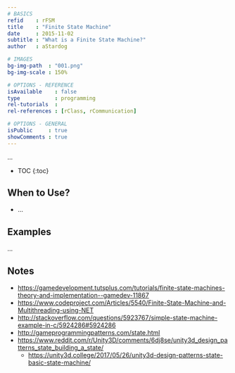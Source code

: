 ```yaml
---
# BASICS
refid    : rFSM
title    : "Finite State Machine"
date     : 2015-11-02
subtitle : "What is a Finite State Machine?"
author   : aStardog

# IMAGES
bg-img-path  : "001.png"
bg-img-scale : 150%

# OPTIONS - REFERENCE
isAvailable    : false
type           : programming
rel-tutorials  : 
rel-references : [rClass, rCommunication]

# OPTIONS - GENERAL
isPublic     : true
showComments : true
---
```

...

* TOC
{:toc}

## When to Use?

* ...

## Examples

...

## Notes

* https://gamedevelopment.tutsplus.com/tutorials/finite-state-machines-theory-and-implementation--gamedev-11867
* https://www.codeproject.com/Articles/5540/Finite-State-Machine-and-Multithreading-using-NET
* http://stackoverflow.com/questions/5923767/simple-state-machine-example-in-c/5924286#5924286
* http://gameprogrammingpatterns.com/state.html
* https://www.reddit.com/r/Unity3D/comments/6dj8se/unity3d_design_patterns_state_building_a_state/
  * https://unity3d.college/2017/05/26/unity3d-design-patterns-state-basic-state-machine/